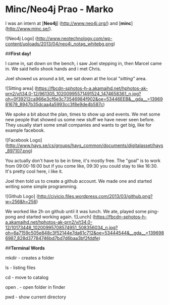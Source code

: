 Minc/Neo4j Prao - Marko
================

I was an intern at [**Neo4j**] (http://www.neo4j.org/) and [**minc**] (http://www.minc.se/).

![Neo4j Logo] (http://www.neotechnology.com/wp-content/uploads/2013/04/neo4j_notag_whitebg.png)

##**First day!**

I came in, sat down on the bench, i saw Joel stepping in, then Marcel came in. We said hello shook hands and i met Chris. 

Joel showed us around a bit, we sat down at the local *"sitting"* area.

![Sitting area] (https://fbcdn-sphotos-h-a.akamaihd.net/hphotos-ak-prn2/v/t34.0-12/961305_10200995571491524_1474658361_n.jpg?oh=0f39212ca966e3cf6e3c73546984f902&oe=53446EEB&__gda__=1396981678_8947b35dcaa4a5993cc3f8e9de4b587c)

We spoke a bit about the plan, times to show up and events. We met some new people that showed us some new stuff we have never seen before. They usually start some small companies and wants to get big, like for example facebook. 

![Facebook Logo] (http://www.hays.se/cs/groups/hays_common/documents/digitalasset/hays_897107.png)

You actually don't have to be in time, it's mostly free. The "goal" is to work from 09:00-16:00 but if you come like, 09:30 you could stay to like 16:30. It's pretty cool here, i like it. 

Joel then told us to create a github account. We made one and started writing some simple programming.

![Github Logo] (http://civicio.files.wordpress.com/2013/03/github.png?w=256&h=256)

We worked like 2h on github until it was lunch. We ate, played some ping-pong and started working again.
![Lunch] (https://fbcdn-sphotos-h-a.akamaihd.net/hphotos-ak-prn2/v/t34.0-12/10173448_10200995708574951_508356034_n.jpg?oh=6a7159c505e848c3f52144e7da61c712&oe=53444544&__gda__=1396986987_828d37784746bd7bd7d6baa3bf2fddfe)


##**Terminal Words**

mkdir - creates a folder

ls - listing files

cd - move to catalog

open . - open folder in finder

pwd - show current directory










